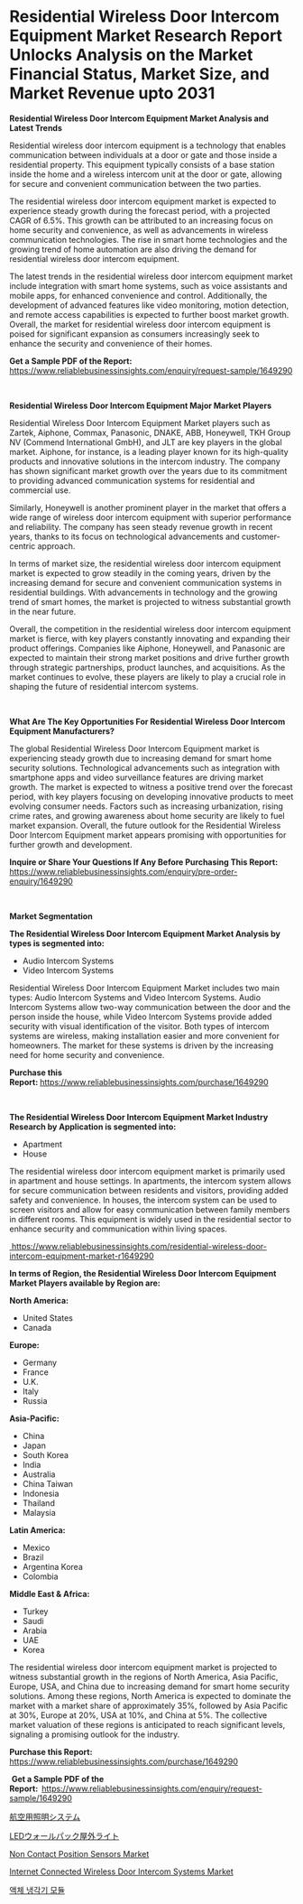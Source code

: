 <p><h1>Residential Wireless Door Intercom Equipment Market Research Report Unlocks Analysis on the Market Financial Status, Market Size, and Market Revenue upto 2031</h1></p><p><strong>Residential Wireless Door Intercom Equipment Market Analysis and Latest Trends</strong></p>
<p><p>Residential wireless door intercom equipment is a technology that enables communication between individuals at a door or gate and those inside a residential property. This equipment typically consists of a base station inside the home and a wireless intercom unit at the door or gate, allowing for secure and convenient communication between the two parties.</p><p>The residential wireless door intercom equipment market is expected to experience steady growth during the forecast period, with a projected CAGR of 6.5%. This growth can be attributed to an increasing focus on home security and convenience, as well as advancements in wireless communication technologies. The rise in smart home technologies and the growing trend of home automation are also driving the demand for residential wireless door intercom equipment.</p><p>The latest trends in the residential wireless door intercom equipment market include integration with smart home systems, such as voice assistants and mobile apps, for enhanced convenience and control. Additionally, the development of advanced features like video monitoring, motion detection, and remote access capabilities is expected to further boost market growth. Overall, the market for residential wireless door intercom equipment is poised for significant expansion as consumers increasingly seek to enhance the security and convenience of their homes.</p></p>
<p><strong>Get a Sample PDF of the Report:&nbsp;</strong> <a href="https://www.reliablebusinessinsights.com/enquiry/request-sample/1649290">https://www.reliablebusinessinsights.com/enquiry/request-sample/1649290</a></p>
<p>&nbsp;</p>
<p><strong>Residential Wireless Door Intercom Equipment Major Market Players</strong></p>
<p><p>Residential Wireless Door Intercom Equipment Market players such as Zartek, Aiphone, Commax, Panasonic, DNAKE, ABB, Honeywell, TKH Group NV (Commend International GmbH), and JLT are key players in the global market. Aiphone, for instance, is a leading player known for its high-quality products and innovative solutions in the intercom industry. The company has shown significant market growth over the years due to its commitment to providing advanced communication systems for residential and commercial use.</p><p>Similarly, Honeywell is another prominent player in the market that offers a wide range of wireless door intercom equipment with superior performance and reliability. The company has seen steady revenue growth in recent years, thanks to its focus on technological advancements and customer-centric approach.</p><p>In terms of market size, the residential wireless door intercom equipment market is expected to grow steadily in the coming years, driven by the increasing demand for secure and convenient communication systems in residential buildings. With advancements in technology and the growing trend of smart homes, the market is projected to witness substantial growth in the near future.</p><p>Overall, the competition in the residential wireless door intercom equipment market is fierce, with key players constantly innovating and expanding their product offerings. Companies like Aiphone, Honeywell, and Panasonic are expected to maintain their strong market positions and drive further growth through strategic partnerships, product launches, and acquisitions. As the market continues to evolve, these players are likely to play a crucial role in shaping the future of residential intercom systems.</p></p>
<p>&nbsp;</p>
<p><strong>What Are The Key Opportunities For Residential Wireless Door Intercom Equipment Manufacturers?</strong></p>
<p><p>The global Residential Wireless Door Intercom Equipment market is experiencing steady growth due to increasing demand for smart home security solutions. Technological advancements such as integration with smartphone apps and video surveillance features are driving market growth. The market is expected to witness a positive trend over the forecast period, with key players focusing on developing innovative products to meet evolving consumer needs. Factors such as increasing urbanization, rising crime rates, and growing awareness about home security are likely to fuel market expansion. Overall, the future outlook for the Residential Wireless Door Intercom Equipment market appears promising with opportunities for further growth and development.</p></p>
<p><strong>Inquire or Share Your Questions If Any Before Purchasing This Report:</strong> <a href="https://www.reliablebusinessinsights.com/enquiry/pre-order-enquiry/1649290">https://www.reliablebusinessinsights.com/enquiry/pre-order-enquiry/1649290</a></p>
<p>&nbsp;</p>
<p><strong>Market Segmentation</strong></p>
<p><strong>The Residential Wireless Door Intercom Equipment Market Analysis by types is segmented into:</strong></p>
<p><ul><li>Audio Intercom Systems</li><li>Video Intercom Systems</li></ul></p>
<p><p>Residential Wireless Door Intercom Equipment Market includes two main types: Audio Intercom Systems and Video Intercom Systems. Audio Intercom Systems allow two-way communication between the door and the person inside the house, while Video Intercom Systems provide added security with visual identification of the visitor. Both types of intercom systems are wireless, making installation easier and more convenient for homeowners. The market for these systems is driven by the increasing need for home security and convenience.</p></p>
<p><strong>Purchase this Report:&nbsp;</strong><a href="https://www.reliablebusinessinsights.com/purchase/1649290">https://www.reliablebusinessinsights.com/purchase/1649290</a></p>
<p>&nbsp;</p>
<p><strong>The Residential Wireless Door Intercom Equipment Market Industry Research by Application is segmented into:</strong></p>
<p><ul><li>Apartment</li><li>House</li></ul></p>
<p><p>The residential wireless door intercom equipment market is primarily used in apartment and house settings. In apartments, the intercom system allows for secure communication between residents and visitors, providing added safety and convenience. In houses, the intercom system can be used to screen visitors and allow for easy communication between family members in different rooms. This equipment is widely used in the residential sector to enhance security and communication within living spaces.</p></p>
<p><a href="https://www.reliablebusinessinsights.com/residential-wireless-door-intercom-equipment-market-r1649290">&nbsp;https://www.reliablebusinessinsights.com/residential-wireless-door-intercom-equipment-market-r1649290</a></p>
<p><strong>In terms of Region, the Residential Wireless Door Intercom Equipment Market Players available by Region are:</strong></p>
<p>
    <p> <strong> North America: </strong>
        <ul>
            <li>United States</li>
            <li>Canada</li>
        </ul>
        </p> 
    <p> <strong> Europe: </strong>
        <ul>
            <li>Germany</li>
            <li>France</li>
            <li>U.K.</li>
            <li>Italy</li>
            <li>Russia</li>
        </ul>
        </p> 
    <p> <strong> Asia-Pacific: </strong>
        <ul>
            <li>China</li>
            <li>Japan</li>
            <li>South Korea</li>
            <li>India</li>
            <li>Australia</li>
            <li>China Taiwan</li>
            <li>Indonesia</li>
            <li>Thailand</li>
            <li>Malaysia</li>
        </ul>
        </p> 
    <p> <strong> Latin America: </strong>
        <ul>
            <li>Mexico</li>
            <li>Brazil</li>
            <li>Argentina Korea</li>
            <li>Colombia</li>
        </ul>
        </p> 
    <p> <strong> Middle East & Africa: </strong>
        <ul>
            <li>Turkey</li>
            <li>Saudi</li>
            <li>Arabia</li>
            <li>UAE</li>
            <li>Korea</li>
        </ul>
    </p>
    </p>
<p><p>The residential wireless door intercom equipment market is projected to witness substantial growth in the regions of North America, Asia Pacific, Europe, USA, and China due to increasing demand for smart home security solutions. Among these regions, North America is expected to dominate the market with a market share of approximately 35%, followed by Asia Pacific at 30%, Europe at 20%, USA at 10%, and China at 5%. The collective market valuation of these regions is anticipated to reach significant levels, signaling a promising outlook for the industry.</p></p>
<p><strong>Purchase this Report: </strong><a href="https://www.reliablebusinessinsights.com/purchase/1649290">https://www.reliablebusinessinsights.com/purchase/1649290</a></p>
<p>&nbsp;<strong>Get a Sample PDF of the Report:&nbsp;&nbsp;</strong><a href="https://www.reliablebusinessinsights.com/enquiry/request-sample/1649290">https://www.reliablebusinessinsights.com/enquiry/request-sample/1649290</a></p>
<p><strong></strong></p>
<p><p><a href="https://github.com/adcxff01450218/Market-Research-Report-List-2/blob/main/4860053109150.md">航空用照明システム</a></p><p><a href="https://github.com/ChloeConn27/Market-Research-Report-List-1/blob/main/9611004109149.md">LEDウォールパック屋外ライト</a></p><p><a href="https://issuu.com/reportprime-2/docs/non-contact-position-sensors-market-size-2030.pptx">Non Contact Position Sensors Market</a></p><p><a href="https://github.com/Whitneyboyettebo9kiw7yr13/Market-Research-Report-List-2/blob/main/internet-connected-wireless-door-intercom-systems-market.md">Internet Connected Wireless Door Intercom Systems Market</a></p><p><a href="https://github.com/rsg307664904/Market-Research-Report-List-2/blob/main/1688688104044.md">액체 냉각기 모듈</a></p></p>